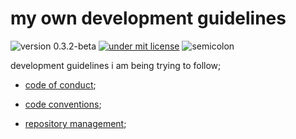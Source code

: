 # my own development guidelines

![version 0.3.2-beta](https://img.shields.io/badge/version-0.3.2--beta-informational?style=for-the-badge)
[![under mit license](https://img.shields.io/badge/license-MIT-informational?style=for-the-badge)](./license)
![semicolon](https://img.shields.io/badge/-;-informational?style=for-the-badge)

development guidelines i am being trying to follow;

- [code of conduct](./code_of_conduct.md);

- [code conventions](./code_conventions/index.md);

- [repository management](./repository_management/index.md);
